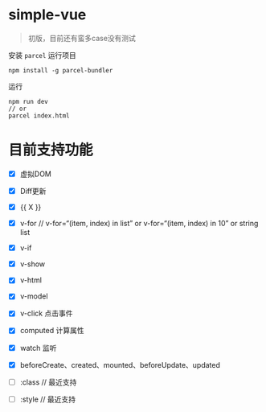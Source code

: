 # simple-vue

> 初版，目前还有蛮多case没有测试

安装 `parcel` 运行项目
```
npm install -g parcel-bundler
```
运行
```
npm run dev
// or
parcel index.html
```

# 目前支持功能

- [x] 虚拟DOM
- [x] Diff更新
- [x] {{ X }}
- [x] v-for // v-for=“(item, index) in list” or v-for=“(item, index) in 10” or string list
- [x] v-if
- [x] v-show
- [x] v-html
- [x] v-model
- [x] v-click 点击事件
- [x] computed 计算属性
- [x] watch 监听
- [x] beforeCreate、created、mounted、beforeUpdate、updated
- [ ] :class // 最近支持
- [ ] :style // 最近支持

